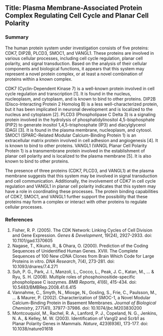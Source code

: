 ## Title: Plasma Membrane-Associated Protein Complex Regulating Cell Cycle and Planar Cell Polarity

### Summary

The human protein system under investigation consists of five proteins: CDK7, DIP2B, PLCD3, SMOC1, and VANGL1. These proteins are involved in various cellular processes, including cell cycle regulation, planar cell polarity, and signal transduction. Based on the analysis of their cellular components and biological functions, it appears that this system may represent a novel protein complex, or at least a novel combination of proteins within a known complex.

CDK7 (Cyclin-Dependent Kinase 7) is a well-known protein involved in cell cycle regulation and transcription [1]. It is found in the nucleus, nucleoplasm, and cytoplasm, and is known to bind to other proteins. DIP2B (Disco-Interacting Protein 2 Homolog B) is a less well-characterized protein, but it has been implicated in neuronal development and is localized to the nucleus and cytoplasm [2]. PLCD3 (Phospholipase C Delta 3) is a signaling protein involved in the hydrolysis of phosphatidylinositol 4,5-bisphosphate (PIP2) to generate inositol 1,4,5-trisphosphate (IP3) and diacylglycerol (DAG) [3]. It is found in the plasma membrane, nucleoplasm, and cytosol. SMOC1 (SPARC-Related Modular Calcium-Binding Protein 1) is an extracellular matrix protein involved in cell adhesion and angiogenesis [4]. It is known to bind to other proteins. VANGL1 (VANGL Planar Cell Polarity Protein 1) is a transmembrane protein involved in the establishment of planar cell polarity and is localized to the plasma membrane [5]. It is also known to bind to other proteins.

The presence of three proteins (CDK7, PLCD3, and VANGL1) at the plasma membrane suggests that this system may be involved in signal transduction and cell communication. Additionally, the involvement of CDK7 in cell cycle regulation and VANGL1 in planar cell polarity indicates that this system may have a role in coordinating these processes. The protein binding capabilities of CDK7, SMOC1, and VANGL1 further support the possibility that these proteins may form a complex or interact with other proteins to regulate cellular processes.

### References

1. Fisher, R. P. (2005). The CDK Network: Linking Cycles of Cell Division and Gene Expression. *Genes & Development*, 19(24), 2927-2933. doi: 10.1101/gad.1370605
2. Nagase, T., Kikuno, R., & Ohara, O. (2000). Prediction of the Coding Sequences of Unidentified Human Genes. XVIII. The Complete Sequences of 100 New cDNA Clones from Brain Which Code for Large Proteins in vitro. *DNA Research*, 7(4), 273-281. doi: 10.1093/dnares/7.4.271
3. Suh, P. G., Park, J. I., Manzoli, L., Cocco, L., Peak, J. C., Katan, M., ... & Ryu, S. H. (2008). Multiple roles of phosphoinositide-specific phospholipase C isozymes. *BMB Reports*, 41(6), 415-434. doi: 10.5483/BMBRep.2008.41.6.415
4. Vannahme, C., Smyth, N., Miosge, N., Gosling, S., Frie, C., Paulsson, M., ... & Maurer, P. (2002). Characterization of SMOC-1, a Novel Modular Calcium-Binding Protein in Basement Membranes. *Journal of Biological Chemistry*, 277(41), 37977-37986. doi: 10.1074/jbc.M203830200
5. Montcouquiol, M., Rachel, R. A., Lanford, P. J., Copeland, N. G., Jenkins, N. A., & Kelley, M. W. (2003). Identification of Vangl2 and Scrb1 as Planar Polarity Genes in Mammals. *Nature*, 423(6936), 173-177. doi: 10.1038/nature01618